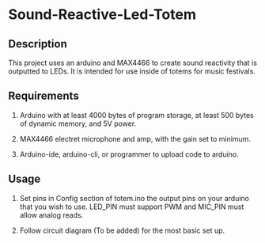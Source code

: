 # Sound-Reactive-Led-Totem

## Description

This project uses an arduino and MAX4466 to create sound reactivity that is
outputted to LEDs. It is intended for use inside of totems for music festivals.

## Requirements

1. Arduino with at least 4000 bytes of program storage, at least 500 bytes of
dynamic memory, and 5V power.

1. MAX4466 electret microphone and amp, with the gain set to minimum.

1. Arduino-ide, arduino-cli, or programmer to upload code to arduino.

## Usage

1. Set pins in Config section of totem.ino the output pins on your arduino that
you wish to use. LED_PIN must support PWM and MIC_PIN must allow analog reads.

3. Follow circuit diagram (To be added) for the most basic set up.
